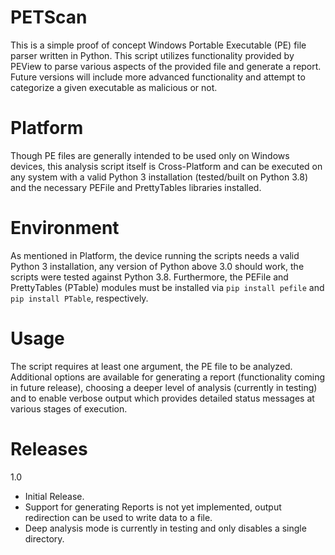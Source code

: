 # PETScan

This is a simple proof of concept Windows Portable Executable (PE) file parser written in Python. This script utilizes functionality provided by PEView to parse various aspects of the provided file and generate a report. Future versions will include more advanced functionality and attempt to categorize a given executable as malicious or not.

# Platform
Though PE files are generally intended to be used only on Windows devices, this analysis script itself is Cross-Platform and can be executed on any system with a valid Python 3 installation (tested/built on Python 3.8) and the necessary PEFile and PrettyTables libraries installed.

# Environment
As mentioned in Platform, the device running the scripts needs a valid Python 3 installation, any version of Python above 3.0 should work, the scripts were tested against Python 3.8. Furthermore, the PEFile and PrettyTables (PTable) modules must be installed via `pip install pefile` and `pip install PTable`, respectively.

# Usage
The script requires at least one argument, the PE file to be analyzed. Additional options are available for generating a report (functionality coming in future release), choosing a deeper level of analysis (currently in testing) and to enable verbose output which provides detailed status messages at various stages of execution.

# Releases
1.0
* Initial Release.
* Support for generating Reports is not yet implemented, output redirection can be used to write data to a file.
* Deep analysis mode is currently in testing and only disables a single directory.